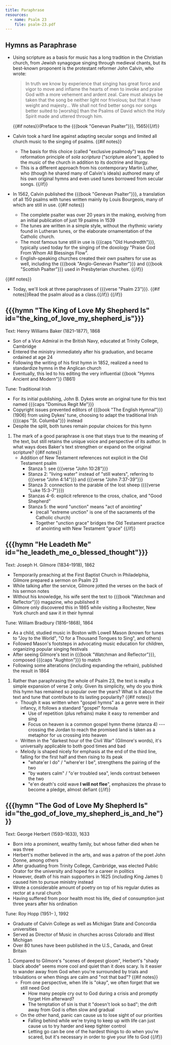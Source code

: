 ```yaml
---
title: Paraphrase
resources:
  - name: Psalm 23
    file: psalm-23.pdf
---
```

## Hymns as Paraphrase
 - Using scripture as a basis for music has a long tradition in the Christian church, from Jewish synagogue singing through medieval chants, but its best-known proponent is the protestant reformer John Calvin, who wrote:

	> In truth we know by experience that singing has great force and vigor to move and inflame the hearts of men to invoke and praise God with a more vehement and ardent zeal. Care must always be taken that the song be neither light nor frivolous; but that it have weight and majesty... We shall not find better songs nor songs better suited to [worship] than the Psalms of David which the Holy Spirit made and uttered through him.

	{{#if notes}}(Preface to the {{{book "Genevan Psalter"}}}, 1565){{/if}}

 - Calvin took a hard line against adapting secular songs and limited all church music to the singing of psalms.
{{#if notes}}
	- The basis for this choice (called "exclusive psalmody") was the reformation principle of *sola scriptura* ("scripture alone"), applied to the music of the church in addition to its doctrine and liturgy.
	- This is a different approach from his contemporary Martin Luther, who (though he shared many of Calvin's ideals) authored many of his own original hymns and even used tunes borrowed from secular songs.
{{/if}}

 - In 1562, Calvin published the {{{book "Genevan Psalter"}}}, a translation of all 150 psalms with tunes written mainly by Louis Bourgeois, many of which are still in use.
{{#if notes}}
	- The complete psalter was over 20 years in the making, evolving from an initial publication of just 19 psalms in 1539
	- The tunes are written in a simple style, without the rhythmic variety found in Lutheran tunes, or the elaborate ornamentation of the Catholic church.
	- The most famous tune still in use is {{{caps "Old Hundredth"}}}, typically used today for the singing of the doxology "Praise God From Whom All Blessings Flow".
	- English-speaking churches created their own psalters for use as well, including the {{{book "Anglo-Genevan Psalter"}}} and {{{book "Scottish Psalter"}}} used in Presbyterian churches.
{{/if}}

{{#if notes}}
 - Today, we'll look at three paraphrases of {{{verse "Psalm 23"}}}. {{#if notes}}Read the psalm aloud as a class.{{/if}}
{{/if}}

## {{{hymn "The King of Love My Shepherd Is" id="the_king_of_love_my_shepherd_is"}}}

Text: Henry Williams Baker (1821–1877), 1868
 - Son of a Vice Admiral in the British Navy, educated at Trinity College, Cambridge
 - Entered the ministry immediately after his graduation, and became ordained at age 24
 - Following the writing of his first hymn in 1852, realized a need to standardize hymns in the Anglican church
 - Eventually, this led to his editing the very influential {{book "Hymns Ancient and Modern"}} (1861)

Tune: Traditional Irish
 - For its initial publishing, John B. Dykes wrote an original tune for this text named {{{caps "Dominus Regit Me"}}}
 - Copyright issues prevented editors of {{{book "The English Hymnal"}}} (1906) from using Dykes' tune, choosing to adapt the traditional Irish {{{caps "St. Columba"}}} instead
 - Despite the split, both tunes remain popular choices for this hymn

1. The mark of a good paraphrase is one that stays true to the meaning of the text, but still retains the unique voice and perspective of its author. In what ways does Baker's text strengthen or expand on the original scripture?
{{#if notes}}
	- Addition of New Testament references not explicit in the Old Testament psalm
		- Stanza 1: see {{{verse "John 10:28"}}}
		- Stanza 2: "living water" instead of "still waters", referring to {{{verse "John 4:14"}}} and {{{verse "John 7:37-39"}}}
		- Stanza 3: connection to the parable of the lost sheep ({{{verse "Luke 15:3-7"}}})
		- Stanzas 4-6: explicit reference to the cross, chalice, and "Good Shepherd"
		- Stanza 5: the word "unction" means "act of anointing"
			- (recall "extreme unction" is one of the sacraments of the Catholic church)
			- Together "unction grace" bridges the Old Testament practice of anointing with New Testament "grace"
{{/if}}

## {{{hymn "He Leadeth Me" id="he_leadeth_me_o_blessed_thought"}}}

Text: Joseph H. Gilmore (1834–1918), 1862
 - Temporarily preaching at the First Baptist Church in Philadelphia, Gilmore prepared a sermon on Psalm 23
 - While talking after the service, Gilmore jotted the verses on the back of his sermon notes
 - Without his knowledge, his wife sent the text to {{{book "Watchman and Reflector"}}} magazine, who published it
 - Gilmore only discovered this in 1865 while visiting a Rochester, New York church and saw it in their hymnal

Tune: William Bradbury (1816–1868), 1864
 - As a child, studied music in Boston with Lowell Mason (known for tunes to "Joy to the World", "O for a Thousand Tongues to Sing", and others)
 - Followed Mason's footsteps in advocating music education for children, organizing popular singing festivals
 - After seeing Gilmore's text in {{{book "Watchman and Reflector"}}}, composed {{{caps "Aughton"}}} to match
 - Following some alterations (including expanding the refrain), published the result in 1864

1. Rather than paraphrasing the whole of Psalm 23, the text is really a simple expansion of verse 2 only. Given its simplicity, why do you think this hymn has remained so popular over the years? What is it about the text and tune that contribute to its lasting popularity?
{{#if notes}}
	- Though it was written when "gospel hymns" as a genre were in their infancy, it follows a standard "gospel" formula
		- Use of repetition (plus refrains) make it easy to remember and sing
		- Focus on heaven is a common gospel hymn theme (stanza 4) --- crossing the Jordan to reach the promised land is taken as a metaphor for us crossing into heaven
	- Written in the "darkest hour of the Civil War" (Gilmore's words), it's universally applicable to both good times and bad
	- Melody is shaped nicely for emphasis at the end of the third line, falling for the first half and then rising to its peak
		- "whate'er I do" / "where'er I be", strengthens the pairing of the two
		- "by waters calm" / "o'er troubled sea", lends contrast between the two
		- "e'en death's cold wave **I will not flee**", emphasizes the phrase to become a pledge, almost defiant
{{/if}}

## {{{hymn "The God of Love My Shepherd Is" id="the_god_of_love_my_shepherd_is_and_he"}}}

Text: George Herbert (1593–1633), 1633
 - Born into a prominent, wealthy family, but whose father died when he was three
 - Herbert's mother believed in the arts, and was a patron of the poet John Donne, among others
 - After graduating from Trinity College, Cambridge, was elected Public Orator for the university and hoped for a career in politics
 - However, death of his main supporters in 1625 (including King James I) caused him to pursue ministry instead
 - Wrote a considerable amount of poetry on top of his regular duties as rector at a rural church
 - Having suffered from poor health most his life, died of consumption just three years after his ordination

Tune: Roy Hopp (1951– ), 1992
 - Graduate of Calvin College as well as Michigan State and Concordia universities
 - Served as Director of Music in churches across Colorado and West Michigan
 - Over 80 tunes have been published in the U.S., Canada, and Great Britain

1. Compared to Gilmore's "scenes of deepest gloom", Herbert's "shady black abode" seems more cool and quiet than it does scary. Is it easier to wander away from God when you're surrounded by trials and tribulations or when things are calm and "not that bad"?
{{#if notes}}
	- From one perspective, when life is "okay", we often forget that we still need God
		- How many people cry out to God during a crisis and promptly forget Him afterward?
		- The temptation of sin is that it "doesn't look so bad"; the drift away from God is often slow and gradual
	- On the other hand, panic can cause us to lose sight of our priorities
		- Falling behind while we're trying to keep up with life can just cause us to try harder and keep tighter control
		- Letting go can be one of the hardest things to do when you're scared, but it's necessary in order to give your life to God
{{/if}}
